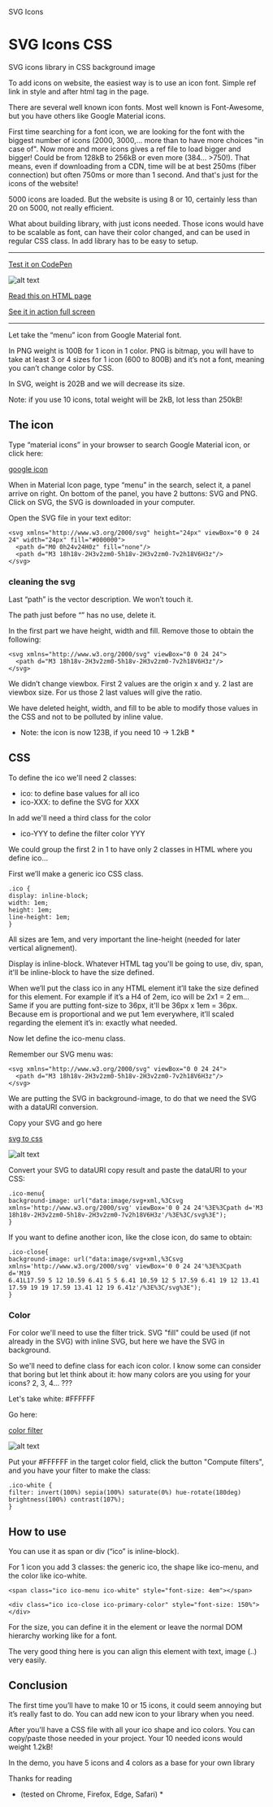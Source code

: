 SVG Icons

# SVG Icons CSS #
SVG icons library in CSS background image

To add icons on website, the easiest way is to use an icon font. Simple ref link in style and after html tag in the page.

There are several well known icon fonts. Most well known is Font-Awesome, but you have others like Google Material icons.

First time searching for a font icon, we are looking for the font with the biggest number of icons (2000, 3000,... more than to have more choices "in case of". Now more and more icons gives a ref file to load bigger and bigger! Could be from 128kB to 256kB or even more (384... >750!). That means, even if downloading from a CDN, time will be at best 250ms (fiber connection) but often 750ms or more than 1 second. And that's just for the icons of the website!

5000 icons are loaded. But the website is using 8 or 10, certainly less than 20 on 5000, not really efficient.

What about building library, with just icons needed. Those icons would have to be scalable as font, can have their color changed, and can be used in regular CSS class. In add library has to be easy to setup.

---

<a href="https://codepen.io/pierfarrugia/pen/eYrENzZ" target="_blank">Test it on CodePen</a>

![alt text](https://github.com/pierfarrugia/svgiconsCSS/blob/main/svg_icons.webp)

<a href="https://aonecommunication.ch/dev/creativeprog/blog.html#svgIconsCSS" target="_blank">Read this on HTML page</a>

<a href="https://aonecommunication.ch/dev/creativeprog/content/svg_icons_CSS.html" target="_blank">See it in action full screen</a>


---

Let take the “menu” icon from Google Material font.

In PNG weight is 100B for 1 icon in 1 color. PNG is bitmap, you will have to take at least 3 or 4 sizes for 1 icon (600 to 800B) and it’s not a font, meaning you can’t change color by CSS.

In SVG, weight is 202B and we will decrease its size.

Note: if you use 10 icons, total weight will be 2kB, lot less than 250kB!

## The icon
Type “material icons” in your browser to search Google Material icon, or click here:

<a href="https://fonts.google.com/icons?selected=Material+Icons" target="_blank">google icon</a>

When in Material Icon page, type “menu” in the search, select it, a panel arrive on right. On bottom of the panel, you have 2 buttons: SVG and PNG. Click on SVG, the SVG is downloaded in your computer.

Open the SVG file in your text editor:

```
<svg xmlns="http://www.w3.org/2000/svg" height="24px" viewBox="0 0 24 24" width="24px" fill="#000000">
  <path d="M0 0h24v24H0z" fill="none"/>
  <path d="M3 18h18v-2H3v2zm0-5h18v-2H3v2zm0-7v2h18V6H3z"/>
</svg> 
```

### cleaning the svg

Last “path” is the vector description. We won’t touch it.

The path just before “” has no use, delete it.

In the first part we have height, width and fill. Remove those to obtain the following:

```
<svg xmlns="http://www.w3.org/2000/svg" viewBox="0 0 24 24">
  <path d="M3 18h18v-2H3v2zm0-5h18v-2H3v2zm0-7v2h18V6H3z"/>
</svg>
```

We didn’t change viewbox. First 2 values are the origin x and y. 2 last are viewbox size. For us those 2 last values will give the ratio.


We have deleted height, width, and fill to be able to modify those values in the CSS and not to be polluted by inline value.

* Note: the icon is now 123B, if you need 10 -> 1.2kB *

## CSS

To define the ico we'll need 2 classes:

- ico: to define base values for all ico
- ico-XXX: to define the SVG for XXX

In add we'll need a third class for the color

- ico-YYY to define the filter color YYY

We could group the first 2 in 1 to have only 2 classes in HTML where you define ico...

First we’ll make a generic ico CSS class.

```
.ico {
display: inline-block;
width: 1em;
height: 1em;
line-height: 1em;
}
```

All sizes are 1em, and very important the line-height (needed for later vertical alignement).

Display is inline-block. Whatever HTML tag you'll be going to use, div, span, it'll be inline-block to have the size defined.

When we’ll put the class ico in any HTML element it’ll take the size defined for this element. For example if it’s a H4 of 2em, ico will be 2x1 = 2 em… Same if you are putting font-size to 36px, it'll be 36px x 1em = 36px. Because em is proportional and we put 1em everywhere, it’ll scaled regarding the element it’s in: exactly what needed.

Now let define the ico-menu class.

Remember our SVG menu was:

```
<svg xmlns="http://www.w3.org/2000/svg" viewBox="0 0 24 24">
  <path d="M3 18h18v-2H3v2zm0-5h18v-2H3v2zm0-7v2h18V6H3z"/>
</svg>
```

We are putting the SVG in background-image, to do that we need the SVG with a dataURI conversion.

Copy your SVG and go here

<a href="https://www.svgbackgrounds.com/tools/svg-to-css/" target="_blank">svg to css</a>

![alt text](https://github.com/pierfarrugia/svgiconsCSS/blob/main/data_uri.webp)


Convert your SVG to dataURI copy result and paste the dataURI to your CSS:

```
.ico-menu{
background-image: url("data:image/svg+xml,%3Csvg xmlns='http://www.w3.org/2000/svg' viewBox='0 0 24 24'%3E%3Cpath d='M3
18h18v-2H3v2zm0-5h18v-2H3v2zm0-7v2h18V6H3z'/%3E%3C/svg%3E");
}
```

If you want to define another icon, like the close icon, do same to obtain:

```
.ico-close{
background-image: url("data:image/svg+xml,%3Csvg xmlns='http://www.w3.org/2000/svg' viewBox='0 0 24 24'%3E%3Cpath d='M19
6.41L17.59 5 12 10.59 6.41 5 5 6.41 10.59 12 5 17.59 6.41 19 12 13.41 17.59 19 19 17.59 13.41 12 19 6.41z'/%3E%3C/svg%3E");
}
```

### Color

For color we'll need to use the filter trick. SVG "fill" could be used (if not already in the SVG) with inline SVG, but here we have the SVG in background.

So we'll need to define class for each icon color. I know some can consider that boring but let think about it: how many colors are you using for your icons? 2, 3, 4... ???

Let's take white: #FFFFFF

Go here:

<a href="https://codepen.io/sosuke/pen/Pjoqqp" target="_blank">color filter</a>

![alt text](https://github.com/pierfarrugia/svgiconsCSS/blob/main/filter_color.webp)

Put your #FFFFFF in the target color field, click the button "Compute filters", and you have your filter to make the class:
```
.ico-white {
filter: invert(100%) sepia(100%) saturate(0%) hue-rotate(180deg) brightness(100%) contrast(107%);
}
```

## How to use

You can use it as span or div (“ico” is inline-block).

For 1 icon you add 3 classes: the generic ico, the shape like ico-menu, and the color like ico-white.
```
<span class="ico ico-menu ico-white" style="font-size: 4em"></span>

<div class="ico ico-close ico-primary-color" style="font-size: 150%"></div>

```

For the size, you can define it in the element or leave the normal DOM hierarchy working like for a font.

The very good thing here is you can align this element with text, image (..) very easily.

## Conclusion

The first time you’ll have to make 10 or 15 icons, it could seem annoying but it’s really fast to do. You can add new icon to your library when you need.

After you'll have a CSS file with all your ico shape and ico colors. You can copy/paste those needed in your project. Your 10 needed icons would weight 1.2kB!

In the demo, you have 5 icons and 4 colors as a base for your own library

Thanks for reading

* (tested on Chrome, Firefox, Edge, Safari) *

